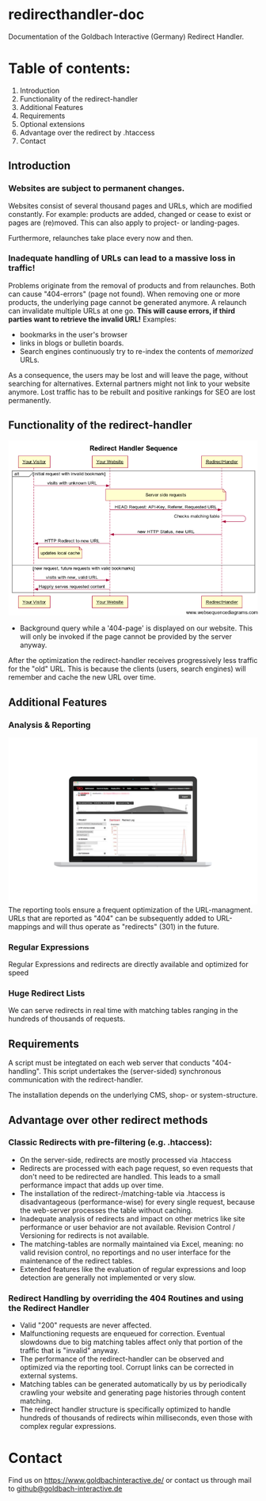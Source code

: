 # redirecthandler-doc

Documentation of the Goldbach Interactive (Germany) Redirect Handler.

# Table of contents:
<ol>
  <li>Introduction</li>
  <li>Functionality of the redirect-handler</li>
  <li>Additional Features</li>
  <li>Requirements</li>
  <li>Optional extensions</li>
  <li>Advantage over the redirect by .htaccess</li>
  <li>Contact</li>
</ol>

## Introduction

### Websites are subject to permanent changes. 
Websites consist of several thousand pages and URLs, which are modified constantly. For example: products are added, changed or cease to exist or pages are (re)moved. This can also apply to project- or landing-pages.

Furthermore, relaunches take place every now and then.

### Inadequate handling of URLs can lead to a  massive loss in traffic! 
Problems originate from the removal of products and from relaunches. Both can cause "404-errors" (page not found).
When removing one or more products, the underlying page cannot be generated anymore.
A relaunch can invalidate multiple URLs at one go. 
**This will cause errors, if third parties want to retrieve the invalid URL!**
Examples: 
* bookmarks in the user's browser 
* links in blogs or bulletin boards.
* Search engines continuously try to re-index the contents of *memorized* URLs.

As a consequence, the users may be lost and will  leave the page, without searching for alternatives. External partners might not link to your website anymore.
Lost traffic has to be rebuilt and positive rankings for SEO are lost permanently.

## Functionality of the redirect-handler
![Functionality of the redirect-handler](https://github.com/gbi-de/redirecthandler-doc/blob/master/rh-sequence.png?raw=true "Redirect Handler Sequence")

* Background query while a '404-page' is displayed on our website. This will only be invoked if the page cannot be provided by the server anyway.

After the optimization the redirect-handler receives progressively less traffic for the "old" URL. This is because the clients (users, search engines) will remember and cache the new URL over time.

## Additional Features

### Analysis & Reporting
![Analysis & Reporting](https://github.com/gbi-de/redirecthandler-doc/blob/master/Analysis_and_Reporting.png?raw=true "Analysis & Reporting")
The reporting tools ensure a frequent optimization of the URL-managment. URLs that are reported as "404" can be subsequently added to URL-mappings and will thus operate as "redirects" (301) in the future.

### Regular Expressions
Regular Expressions and redirects are directly available and optimized for speed

### Huge Redirect Lists
We can serve redirects in real time with matching tables ranging in the hundreds of thousands of requests.


## Requirements
A script must be integtated on each web server that conducts "404-handling".
This script undertakes the (server-sided) synchronous communication with the redirect-handler.

The installation depends on the underlying CMS, shop- or system-structure.

## Advantage over other redirect methods

### Classic Redirects with pre-filtering (e.g. .htaccess):
* On the server-side, redirects are mostly processed via .htaccess
* Redirects are processed with each page request, so even requests that don't need to be redirected are handled. This leads to a small performance impact that adds up over time.
* The installation of the redirect-/matching-table via .htaccess is disadvantageous (performance-wise) for every single request, because the web-server processes the table without caching.
* Inadequate analysis of redirects and impact on other metrics like site performance or user behavior are not available. Revision Control / Versioning for redirects is not available.
* The matching-tables are normally maintained via Excel, meaning: no valid revision control, no reportings and no user interface for the maintenance of the redirect tables.
* Extended features like the evaluation of regular expressions and loop detection are generally not implemented or very slow.

### Redirect Handling by overriding the 404 Routines and using the Redirect Handler
* Valid "200" requests are never affected.
* Malfunctioning requests are enqueued for correction. Eventual slowdowns due to big matching tables affect only that portion of the traffic that is "invalid" anyway.
* The performance of the redirect-handler can be observed and optimized via the reporting tool. Corrupt links can be corrected in external systems.
* Matching tables can be generated automatically by us by periodically crawling your website and generating page histories through content matching.
* The redirect handler structure is specifically optimized to handle hundreds of thousands of redirects wihin milliseconds, even those with complex regular expressions.

# Contact

Find us on https://www.goldbachinteractive.de/ or contact us through mail to github@goldbach-interactive.de
